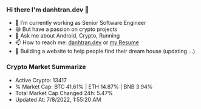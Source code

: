 ### Hi there I'm danhtran.dev 👋

- 🔭 I’m currently working as Senior Software Engineer
- 😄 But have a passion on crypto projects
- 💬 Ask me about Android, Crypto, Running 
- 📫 How to reach me: <a href="https://danhtran.dev" target="_blank">danhtran.dev</a> or <a href="Developer-Resume.pdf" target="_blank">my Resume</a>
- 🌱 Building a website to help people find their dream house (updating ...)

### Crypto Market Summarize
- Active Crypto: 13417
- % Market Cap: BTC 41.61% | ETH 14.87% | BNB 3.94%
- Total Market Cap Changed 24h: 5.47%
- Updated At: 7/8/2022, 1:55:20 AM
